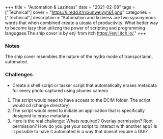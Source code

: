 +++
title = "Automation & Laziness"
date = "2021-02-08"
tags = ["Technical"]
cover = "https://i.redd.it/rxxunwelyyh61.png"
categories = ["Technical"]
description = "Automation and laziness are two synonymous words that when combined create a utopia of productivity. What better way to become lazy than utilizng the power of scripting and programming langugaes.The ship cover is by enji from itch https://enjl.itch.io/."
+++

### Notes

The ship cover resembles the nature of the hydro mode of transportaion, automated. 


### Challenges
- Create a shell script or tasker script that automatically erases metadata for every photo captured using phones camera
1. The script would need to have access to the DCIM folder. The script would cd (change directory)
2. The script would need to initiate an application that is specifically designed to erase metadata
3. Here is the real challenge: Whats required? Overlay permission? Root permission? How do you get your script to interact with another app? Is it possible to have it automated in a way that doesnt require a GUI?



<!-- Make a parallax animation with Aseprite

Csound for game developers?

Using databases vs using Obsidian as a second brain?

Is a database better than a second brain?

Linux from scratch and the birth of an abomination; Temple OS

removing logos from branded clothing or just buying minimal clothes?

Year in review blog addition

New year resolutions

Tiago Forte is the digital messiah, the revelator of the second brain, an overpriced course that teaches a powerful mental model thats more effective than Kaizen or gamification

Reedsy vs Pandoc + Markdown

-->
